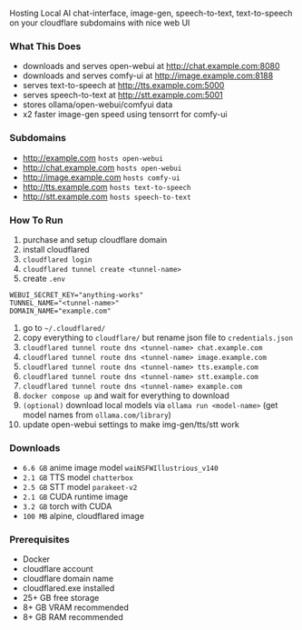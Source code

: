 Hosting Local AI chat-interface, image-gen, speech-to-text, text-to-speech
on your cloudflare subdomains with nice web UI
### What This Does
- downloads and serves open-webui at http://chat.example.com:8080
- downloads and serves comfy-ui at http://image.example.com:8188
- serves text-to-speech at http://tts.example.com:5000
- serves speech-to-text at http://stt.example.com:5001
- stores ollama/open-webui/comfyui data
- x2 faster image-gen speed using tensorrt for comfy-ui

### Subdomains
- http://example.com `hosts open-webui`
- http://chat.example.com `hosts open-webui`
- http://image.example.com `hosts comfy-ui`
- http://tts.example.com `hosts text-to-speech`
- http://stt.example.com `hosts speech-to-text`

### How To Run
1. purchase and setup cloudflare domain
2. install cloudflared
3. `cloudflared login`
4. `cloudflared tunnel create <tunnel-name>`
5. create `.env`
``` env
WEBUI_SECRET_KEY="anything-works"
TUNNEL_NAME="<tunnel-name>"
DOMAIN_NAME="example.com"
```
1. go to `~/.cloudflared/`
2. copy everything to `cloudflare/` but rename json file to `credentials.json`
3. `cloudflared tunnel route dns <tunnel-name> chat.example.com`
4. `cloudflared tunnel route dns <tunnel-name> image.example.com`
5. `cloudflared tunnel route dns <tunnel-name> tts.example.com`
6. `cloudflared tunnel route dns <tunnel-name> stt.example.com`
7. `cloudflared tunnel route dns <tunnel-name> example.com`
8. `docker compose up` and wait for everything to download
9. `(optional)` download local models via `ollama run <model-name>`
  (get model names from `ollama.com/library`)
10. update open-webui settings to make img-gen/tts/stt work

### Downloads
- `6.6 GB` anime image model `waiNSFWIllustrious_v140`
- `2.1 GB` TTS model `chatterbox`
- `2.5 GB` STT model `parakeet-v2`
- `2.1 GB` CUDA runtime image
- `3.2 GB` torch with CUDA
- `100 MB` alpine, cloudflared image

### Prerequisites
- Docker
- cloudflare account 
- cloudflare domain name
- cloudflared.exe installed
- 25+ GB free storage
- 8+ GB VRAM recommended
- 8+ GB RAM recommended